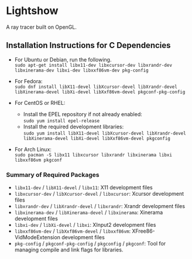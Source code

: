 # Lightshow

A ray tracer built on OpenGL.

## Installation Instructions for C Dependencies

- For Ubuntu or Debian, run the following.  
`sudo apt-get install libx11-dev libxcursor-dev libxrandr-dev libxinerama-dev libxi-dev libxxf86vm-dev pkg-config`

- For Fedora:  
`sudo dnf install libX11-devel libXcursor-devel libXrandr-devel libXinerama-devel libXi-devel libXxf86vm-devel pkgconf-pkg-config`

- For CentOS or RHEL:
    - Install the EPEL repository if not already enabled:  
`sudo yum install epel-release`
    - Install the required development libraries:  
    `sudo yum install libX11-devel libXcursor-devel libXrandr-devel libXinerama-devel libXi-devel libXxf86vm-devel pkgconfig`

- For Arch Linux:  
`sudo pacman -S libx11 libxcursor libxrandr libxinerama libxi libxxf86vm pkgconf`


### Summary of Required Packages
- `libx11-dev` / `libX11-devel` / `libx11`: X11 development files
- `libxcursor-dev` / `libXcursor-devel` / `libxcursor`: Xcursor development files
- `libxrandr-dev` / `libXrandr-devel` / `libxrandr`: Xrandr development files
- `libxinerama-dev` / `libXinerama-devel` / `libxinerama`: Xinerama development files
- `libxi-dev` / `libXi-devel` / `libxi`: XInput2 development files
- `libxxf86vm-dev` / `libXxf86vm-devel` / `libxxf86vm`: XFree86-VidModeExtension development files
- `pkg-config` / `pkgconf-pkg-config` / `pkgconfig` / `pkgconf`: Tool for managing compile and link flags for libraries.

